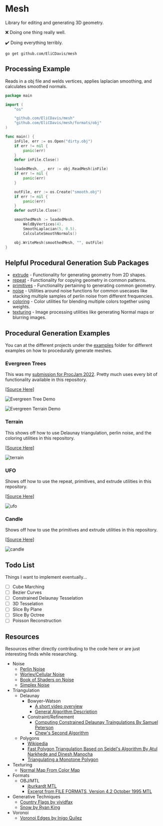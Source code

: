 # Mesh

Library for editing and generating 3D geometry.

❌ Doing one thing really well.

✔️ Doing everything terribly.

```
go get github.com/EliCDavis/mesh
```

## Processing Example

Reads in a obj file and welds vertices, applies laplacian smoothing, and calculates smoothed normals.

```go
package main

import (
	"os"

	"github.com/EliCDavis/mesh"
	"github.com/EliCDavis/mesh/formats/obj"
)

func main() {
	inFile, err := os.Open("dirty.obj")
	if err != nil {
		panic(err)
	}
	defer inFile.Close()

	loadedMesh, _, err := obj.ReadMesh(inFile)
	if err != nil {
		panic(err)
	}

	outFile, err := os.Create("smooth.obj")
	if err != nil {
		panic(err)
	}
	defer outFile.Close()

	smoothedMesh := loadedMesh.
		WeldByVertices(4).
		SmoothLaplacian(5, 0.5).
		CalculateSmoothNormals()

	obj.WriteMesh(smoothedMesh, "", outFile)
}

```

## Helpful Procedural Generation Sub Packages

- [extrude](/extrude/) - Functionality for generating geometry from 2D shapes.
- [repeat](/repeat/) - Functionality for copying geometry in common patterns.
- [primitives](/repeat/) - Functionality pertaining to generating common geometry.
- [noise](/noise/) - Utilities around noise functions for common usecases like stacking multiple samples of perlin noise from different frequencies.
- [coloring](/coloring/) - Color utilities for blending multiple colors together using weights.
- [texturing](/texturing/) - Image processing utilities like generating Normal maps or blurring images.

## Procedural Generation Examples

You can at the different projects under the [examples](/examples/) folder for different examples on how to procedurally generate meshes.

### Evergreen Trees

This was my [submission for ProcJam 2022](https://elicdavis.itch.io/evergreen-tree-generation). Pretty much uses every bit of functionality available in this repository.

[[Source Here](/examples/terrain/main.go)]

![Evergreen Tree Demo](./examples/chill/tree-demo.png)

![Evergreen Terrain Demo](./examples/chill/terrain-demo.png)

### Terrain

This shows off how to use Delaunay triangulation, perlin noise, and the coloring utilities in this repository.

[[Source Here](/examples/terrain/main.go)]

![terrain](/examples/terrain/terrain.png)

### UFO

Shows off how to use the repeat, primitives, and extrude utilities in this repository.

[[Source Here](/examples/ufo/main.go)]


![ufo](/examples/ufo/ufo.png)

### Candle

Shows off how to use the primitives and extrude utilities in this repository.

[[Source Here](/examples/candle/main.go)]


![candle](/examples/candle/candle.png)

## Todo List

Things I want to implement eventually...

- [ ] Cube Marching
- [ ] Bezier Curves
- [ ] Constrained Delaunay Tesselation
- [ ] 3D Tesselation
- [ ] Slice By Plane
- [ ] Slice By Octree
- [ ] Poisson Reconstruction

## Resources

Resources either directly contributing to the code here or are just interesting finds while researching.

* Noise 
	* [Perlin Noise](https://gpfault.net/posts/perlin-noise.txt.html)
	* [Worley/Cellular Noise](https://thebookofshaders.com/12/)
	* [Book of Shaders on Noise](https://thebookofshaders.com/11/)
	* [Simplex Noise](https://en.wikipedia.org/wiki/Simplex_noise)
* Triangulation
	* Delaunay
		* Bowyer–Watson
			* [A short video overview](https://www.youtube.com/watch?v=4ySSsESzw2Y)
			* [General Algorithm Description](https://en.wikipedia.org/wiki/Bowyer%E2%80%93Watson_algorithm)
		* Constraint/Refinement
			* [Computing Constrained Delaunay Traingulations By Samuel Peterson](http://www.geom.uiuc.edu/~samuelp/del_project.html#implementation)
			* [Chew's Second Algorithm](https://cccg.ca/proceedings/2011/papers/paper91.pdf)
	* Polygons
	  * [Wikipedia](https://en.wikipedia.org/wiki/Polygon_triangulation)
	  * [Fast Polygon Triangulation Based on Seidel's Algorithm By Atul Narkhede and Dinesh Manocha](http://gamma.cs.unc.edu/SEIDEL/)
	  * [Triangulating a Monotone Polygon
](http://homepages.math.uic.edu/~jan/mcs481/triangulating.pdf)
* Texturing
	* [Normal Map From Color Map](https://stackoverflow.com/questions/5281261/generating-a-normal-map-from-a-height-map)
* Formats
	* OBJ/MTL
		* [jburkardt MTL](https://people.sc.fsu.edu/~jburkardt/data/mtl/mtl.html) 
		* [Excerpt from FILE FORMATS, Version 4.2 October 1995 MTL](http://paulbourke.net/dataformats/mtl/)
* Generative Techniques
    * [Country Flags by vividfax](https://vividfax.notion.site/Generative-Flag-Design-e663bc26f5a54ab48fad1428bc32b610)
	* [Snow by Ryan King](https://www.youtube.com/watch?v=UzJnsqIRbDw)
* Voronoi
	* [Voronoi Edges by Inigo Quilez](https://iquilezles.org/articles/voronoilines/)